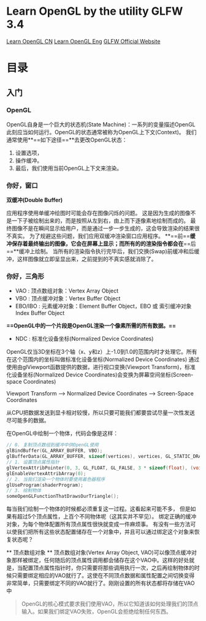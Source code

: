# Learn OpenGL by the utility GLFW 3.4

[Learn OpenGL CN](https://learnopengl-cn.github.io/)
[Learn OpenGL Eng](https://learnopengl.com/)
[GLFW Official Website](https://www.glfw.org/download.html)


# 目录 
## 入门 
### OpenGL 

OpenGL自身是一个巨大的状态机(State Machine)：一系列的变量描述OpenGL此刻应当如何运行。OpenGL的状态通常被称为OpenGL上下文(Context)。
我们通常使用**==如下途径==**去更改OpenGL状态：
1. 设置选项，
1. 操作缓冲。
1. 最后，我们使用当前OpenGL上下文来渲染。

### 你好，窗口 
**双缓冲(Double Buffer)**

应用程序使用单缓冲绘图时可能会存在图像闪烁的问题。 
这是因为生成的图像不是一下子被绘制出来的，而是按照从左到右，由上而下逐像素地绘制而成的。
最终图像不是在瞬间显示给用户，而是通过一步一步生成的，这会导致渲染的结果很不真实。
为了规避这些问题，我们应用双缓冲渲染窗口应用程序。
**==前==**缓冲保存着最终输出的图像，它会在屏幕上显示；而所有的的渲染指令都会在**==后==**缓冲上绘制。
当所有的渲染指令执行完毕后，我们交换(Swap)前缓冲和后缓冲，这样图像就立即呈显出来，之前提到的不真实感就消除了。


### 你好，三角形
- VAO     : 顶点数组对象：Vertex Array Object
- VBO     : 顶点缓冲对象：Vertex Buffer Object
- EBO/IBO : 元素缓冲对象：Element Buffer Object，EBO 或 索引缓冲对象 Index Buffer Object

**==OpenGL中的一个片段是OpenGL渲染一个像素所需的所有数据。==**
- NDC : 标准化设备坐标(Normalized Device Coordinates) 

OpenGL仅当3D坐标在3个轴（x、y和z）上-1.0到1.0的范围内时才处理它。所有在这个范围内的坐标叫做标准化设备坐标(Normalized Device Coordinates)
通过使用由glViewport函数提供的数据，进行视口变换(Viewport Transform)，标准化设备坐标(Normalized Device Coordinates)会变换为屏幕空间坐标(Screen-space Coordinates)

Viewport Transform --> Normalized Device Coordinates -->  Screen-Space Coordinates

从CPU把数据发送到显卡相对较慢，所以只要可能我们都要尝试尽量一次性发送尽可能多的数据。



在OpenGL中绘制一个物体，代码会像是这样：

```c++
// 0. 复制顶点数组到缓冲中供OpenGL使用
glBindBuffer(GL_ARRAY_BUFFER, VBO);
glBufferData(GL_ARRAY_BUFFER, sizeof(vertices), vertices, GL_STATIC_DRAW);
// 1. 设置顶点属性指针
glVertexAttribPointer(0, 3, GL_FLOAT, GL_FALSE, 3 * sizeof(float), (void*)0);
glEnableVertexAttribArray(0);
// 2. 当我们渲染一个物体时要使用着色器程序
glUseProgram(shaderProgram);
// 3. 绘制物体
someOpenGLFunctionThatDrawsOurTriangle();
```


每当我们绘制一个物体的时候都必须重复这一过程。这看起来可能不多，
但是如果有超过5个顶点属性，上百个不同物体呢（这其实并不罕见）。
绑定正确的缓冲对象，为每个物体配置所有顶点属性很快就变成一件麻烦事。
有没有一些方法可以使我们把所有这些状态配置储存在一个对象中，并且可以通过绑定这个对象来恢复状态呢？

** 顶点数组对象 **
顶点数组对象(Vertex Array Object, VAO)可以像顶点缓冲对象那样被绑定，任何随后的顶点属性调用都会储存在这个VAO中。这样的好处就是，当配置顶点属性指针时，你只需要将那些调用执行一次，之后再绘制物体的时候只需要绑定相应的VAO就行了。这使在不同顶点数据和属性配置之间切换变得非常简单，只需要绑定不同的VAO就行了。刚刚设置的所有状态都将存储在VAO中

> 
> OpenGL的核心模式要求我们使用VAO，所以它知道该如何处理我们的顶点输入。如果我们绑定VAO失败，OpenGL会拒绝绘制任何东西。
>
